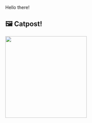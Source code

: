 Hello there!



## 🖼️ Catpost!

<sub>
    <img src="https://cdn2.thecatapi.com/images/bsn.jpg" height="256">
</sub>

